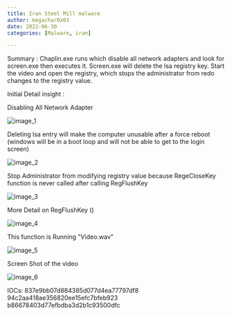 ```yaml
---
title: Iran Steel Mill malware
author: megachar0x01
date: 2022-06-30
categories: [Malware, iran]

---
```



Summary :  Chaplin.exe runs which disable all network adapters and look for screen.exe then executes it. Screen.exe will delete the lsa registry key. Start the video and open the registry, which stops the administrator from redo changes to the registry value. 


Initial Detail insight :


Disabling All Network Adapter

<img src="https://i.imgur.com/5mnPdo7.png" alt="image_1">



Deleting lsa entry  will  make the computer  unusable after a force reboot (windows will be in a boot loop and will not be able to get to the login screen)


<img src="https://i.imgur.com/9U8VE6h.png" alt="image_2">
     

Stop Administrator from modifying  registry value because RegeCloseKey function is never called  after calling RegFlushKey 

<img src="https://i.imgur.com/u5wBhHW.png" alt="image_3">


More Detail on RegFlushKey ()

<img src="https://i.imgur.com/K0ikXAw.png" alt="image_4">

This function is Running "Video.wav" 

<img src="https://i.imgur.com/oOLiNWT.png" alt="image_5">

Screen Shot of the video 

<img src="https://i.imgur.com/wWNXWnr.png" alt="image_6">


IOCs:
837e9bb07d884385d077d4ea77797df8
94c2aa418ae356820ee15efc7bfeb923
b86678403d77efbdba3d2b1c93500dfc
